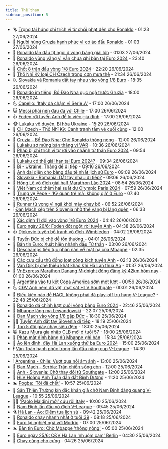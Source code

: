 ```yaml
---
title: Thể thao
sidebar_position: 5
---
```


<!-- vnexpress-the-thao:START -->
- 🪜 [Trọng tài hứng chỉ trích vì từ chối phạt đền cho Ronaldo](https://vnexpress.net/trong-tai-hung-chi-trich-vi-tu-choi-phat-den-cho-ronaldo-4763147.html) - 01:23 27/06/2024
- 🦩 [Người hùng Gruzia hạnh phúc vì có áo đấu Ronaldo](https://vnexpress.net/nguoi-hung-gruzia-hanh-phuc-vi-co-ao-dau-ronaldo-4763173.html) - 01:03 27/06/2024
- 🧰 [Ronaldo lần đầu tịt ngòi ở vòng bảng giải lớn](https://vnexpress.net/ronaldo-lan-dau-tit-ngoi-o-vong-bang-giai-lon-4763153.html) - 01:03 27/06/2024
- 🤗 [Ronaldo vùng vằng vì vẫn chưa ghi bàn tại Euro 2024](https://vnexpress.net/ronaldo-vung-vang-vi-van-chua-ghi-ban-tai-euro-2024-4763155.html) - 23:40 26/06/2024
- 🥳 [Chốt 8 trận đấu vòng 1/8 Euro 2024](https://vnexpress.net/chot-8-tran-dau-vong-1-8-euro-2024-4763139.html) - 22:20 26/06/2024
- 🦣 [Thổ Nhĩ Kỳ loại CH Czech trong cơn mưa thẻ](https://vnexpress.net/tho-nhi-ky-loai-ch-czech-trong-con-mua-the-4763138.html) - 21:34 26/06/2024
- 🌜 [Slovakia và Romania dắt tay nhau vào vòng 1/8 Euro](https://vnexpress.net/slovakia-va-romania-dat-tay-nhau-vao-vong-1-8-euro-4763134.html) - 18:35 26/06/2024
- 🫶 [Ronaldo im tiếng, Bồ Đào Nha gục ngã trước Gruzia](https://vnexpress.net/truc-tiep-tran-gruzia-vs-bo-dao-nha-tai-vong-bang-euro-2024-4763132-tong-thuat.html) - 18:00 26/06/2024
- 🌜 [Capello: &#39;Italy đá chậm vì Serie A&#39;](https://vnexpress.net/capello-italy-da-cham-vi-serie-a-4763124.html) - 17:00 26/06/2024
- 😺 [Messi phải nén đau đá với Chile](https://vnexpress.net/messi-phai-nen-dau-da-voi-chile-4763122.html) - 17:00 26/06/2024
- 👍 [Foden rời tuyển Anh để lo việc gia đình](https://vnexpress.net/foden-roi-tuyen-anh-de-lo-viec-gia-dinh-4763119.html) - 17:00 26/06/2024
- 🐵 [Lukaku vô duyên, Bỉ hòa Ukraine](https://vnexpress.net/truc-tiep-tran-ukraine-vs-bi-tai-euro-2024-4763116-tong-thuat.html) - 15:29 26/06/2024
- 💫 [CH Czech - Thổ Nhĩ Kỳ: Cạnh tranh tấm vé cuối cùng](https://vnexpress.net/ch-czech-tho-nhi-ky-canh-tranh-tam-ve-cuoi-cung-4763056.html) - 12:00 26/06/2024
- 🦆 [Gruzia - Bồ Đào Nha: Chờ Ronaldo thông nòng](https://vnexpress.net/gruzia-bo-dao-nha-cho-ronaldo-thong-nong-4763050.html) - 12:00 26/06/2024
- 🙉 [Lukaku sợ mừng bàn thắng vì VAR](https://vnexpress.net/lukaku-so-mung-ban-thang-vi-var-4763060.html) - 10:36 26/06/2024
- 📝 [Pháp bị chỉ trích vì tự rơi vào nhánh tử thần Euro 2024](https://vnexpress.net/phap-bi-chi-trich-vi-tu-roi-vao-nhanh-tu-than-euro-2024-4763028.html) - 09:54 26/06/2024
- 💯 [Lukaku có thể giải hạn tại Euro 2024?](https://vnexpress.net/lukaku-co-the-giai-han-tai-euro-2024-4762798.html) - 09:34 26/06/2024
- 🌈 [Bỉ - Ukraine: Thắng để đi tiếp](https://vnexpress.net/bi-ukraine-thang-de-di-tiep-4763008.html) - 09:16 26/06/2024
- 🦩 [Anh đại diện cho bảng đấu tệ nhất lịch sử Euro](https://vnexpress.net/anh-dai-dien-cho-bang-dau-te-nhat-lich-su-euro-4762943.html) - 09:09 26/06/2024
- 🐲 [Slovakia - Romania: Dắt tay nhau đi tiếp?](https://vnexpress.net/slovakia-romania-dat-tay-nhau-di-tiep-4763004.html) - 09:06 26/06/2024
- 🌁 [Hồng Lệ vô địch giải half Marathon Lào 2024](https://vnexpress.net/hong-le-vo-dich-giai-half-marathon-lao-2024-4762991.html) - 08:54 26/06/2024
- 💯 [Việt Nam có thêm hai suất dự Olympic Paris 2024](https://vnexpress.net/viet-nam-co-them-hai-suat-du-olympic-paris-2024-4761726.html) - 07:59 26/06/2024
- 🌝 [Trung vệ Pepe - &#39;Kỳ quan trẻ mãi không già&#39; ở Euro](https://vnexpress.net/trung-ve-pepe-ky-quan-tre-mai-khong-gia-o-euro-4762514.html) - 07:40 26/06/2024
- 🤖 [Runner tử vong vì ngã khỏi máy chạy bộ](https://vnexpress.net/runner-tu-vong-vi-nga-khoi-may-chay-bo-4762892.html) - 06:52 26/06/2024
- 🕯 [Đan Mạch xếp trên Slovenia nhờ thẻ vàng bị lãng quên](https://vnexpress.net/dan-mach-xep-tren-slovenia-nho-the-vang-bi-lang-quen-4762887.html) - 06:33 26/06/2024
- 🧰 [Xác định 11 đội vào vòng 1/8 Euro 2024](https://vnexpress.net/xac-dinh-11-doi-vao-vong-1-8-euro-2024-4762841.html) - 04:42 26/06/2024
- 🥳 [Euro ngày 26/6: Foden đột ngột rời tuyển Anh](https://vnexpress.net/euro-2024-ngay-26-6-4762843.html) - 04:38 26/06/2024
- 👍 [Djokovic tuyên bố tranh vô địch Wimbledon](https://vnexpress.net/djokovic-tuyen-bo-tranh-vo-dich-wimbledon-4762778.html) - 04:02 26/06/2024
- 💪 [Tuyển Đức bị chê dễ tổn thương](https://vnexpress.net/tuyen-duc-bi-che-de-ton-thuong-4762809.html) - 04:01 26/06/2024
- 👹 [Bản tin Euro: Xuất hiện nhánh đấu Tử thần](https://vnexpress.net/ban-tin-euro-xuat-hien-nhanh-dau-tu-than-4762768.html) - 03:00 26/06/2024
- 🧰 [Deschamps tiếp tục phàn nàn về mặt nạ của Mbappe](https://vnexpress.net/deschamps-tiep-tuc-phan-nan-ve-mat-na-cua-mbappe-4762639.html) - 02:35 26/06/2024
- 🚀 [Các cựu cầu thủ đồng loạt công kích tuyển Anh](https://vnexpress.net/cac-cuu-cau-thu-dong-loat-cong-kich-tuyen-anh-4762706.html) - 02:13 26/06/2024
- 🎃 [Van Dijk bị chê thiếu khát khao khi Hà Lan thua Áo](https://vnexpress.net/van-dijk-bi-che-thieu-khat-khao-khi-ha-lan-thua-ao-4762691.html) - 01:37 26/06/2024
- 🧰 [VnExpress Marathon Danang Midnight đóng đăng ký 42km hôm nay](https://vnexpress.net/vnexpress-marathon-danang-midnight-dong-dang-ky-42km-hom-nay-4762489.html) - 01:00 26/06/2024
- 👀 [Argentina vào tứ kết Copa America sớm một lượt](https://vnexpress.net/truc-tiep-tran-argentina-vs-chile-tai-copa-america-2024-4762663-tong-thuat.html) - 00:56 26/06/2024
- 🌜 [CĐV Anh ném đồ vật, mạt sát HLV Southgate](https://vnexpress.net/cdv-anh-nem-do-vat-mat-sat-hlv-southgate-4762642.html) - 00:01 26/06/2024
- 🫶 [Điều kiện nào để HAGL không phải đá play-off trụ hạng V-League?](https://vnexpress.net/dieu-kien-nao-de-hagl-khong-phai-da-play-off-tru-hang-v-league-4762626.html) - 22:48 25/06/2024
- 🦄 [Ronaldo đá chính lượt cuối vòng bảng Euro 2024](https://vnexpress.net/ronaldo-da-chinh-luot-cuoi-vong-bang-euro-2024-4762640.html) - 22:46 25/06/2024
- 🥳 [Mbappe lăng mạ Lewandowski](https://vnexpress.net/mbappe-lang-ma-lewandowski-4762633.html) - 22:07 25/06/2024
- 🐲 [Đan Mạch vào vòng 1/8 gặp Đức](https://vnexpress.net/truc-tiep-tran-dan-mach-vs-serbia-tai-euro-2024-4762620-tong-thuat.html) - 18:30 25/06/2024
- 🧑‍🏫 [Tuyển Anh dắt tay Slovenia đi tiếp](https://vnexpress.net/ket-qua-anh-slovenia-euro-2024-4762628-tong-thuat.html) - 18:19 25/06/2024
- 🤔 [Top 5 đôi giày chạy siêu đệm](https://vnexpress.net/top-5-doi-giay-chay-sieu-dem-4762605.html) - 18:00 25/06/2024
- 😺 [Kazu Miura gia nhập CLB mới ở tuổi 57](https://vnexpress.net/kazu-miura-gia-nhap-clb-moi-o-tuoi-57-4762621.html) - 18:00 25/06/2024
- 💪 [Pháp mất đỉnh bảng dù Mbappe ghi bàn](https://vnexpress.net/truc-tiep-tran-phap-ba-lan-o-euro-2024-4762604-tong-thuat.html) - 15:34 25/06/2024
- 💼 [Áo lên đỉnh, đẩy Hà Lan xuống thứ ba Euro 2024](https://vnexpress.net/truc-tiep-tran-ha-lan-vs-ao-tai-euro-2024-4762580-tong-thuat.html) - 15:00 25/06/2024
- 🕴 [Văn Toàn hạnh phúc trong lần đầu nâng cup V-League](https://vnexpress.net/van-toan-hanh-phuc-trong-lan-dau-nang-cup-v-league-4762560.html) - 14:30 25/06/2024
- 🕯 [Argentina - Chile: Vượt qua nỗi ám ảnh](https://vnexpress.net/argentina-chile-vuot-qua-noi-am-anh-4762561.html) - 13:00 25/06/2024
- 📝 [Đan Mạch - Serbia: Trận chiến sống còn](https://vnexpress.net/dan-mach-serbia-tran-chien-song-con-4762555.html) - 12:00 25/06/2024
- 🧐 [Anh - Slovenia: Chờ thay đổi từ Southgate](https://vnexpress.net/anh-slovenia-cho-thay-doi-tu-southgate-4762544.html) - 12:00 25/06/2024
- 🙉 [HLV Hoàng Anh Tuấn dẫn dắt Bình Dương](https://vnexpress.net/hlv-hoang-anh-tuan-dan-dat-binh-duong-4762564.html) - 11:20 25/06/2024
- 🏊 [Pogba: &#39;Tôi đã chết&#39;](https://vnexpress.net/pogba-toi-da-chet-4762432.html) - 10:57 25/06/2024
- 🌊 [Sân Thiên Trường kín đặc khán giả chờ Nam Định đăng quang V-League](https://vnexpress.net/san-thien-truong-kin-dac-khan-gia-cho-nam-dinh-dang-quang-v-league-4762522.html) - 10:55 25/06/2024
- 👨‍🏫 [&#39;Paolo Maldini mới&#39; cứu rỗi Italy](https://vnexpress.net/paolo-maldini-moi-cuu-roi-italy-4762538.html) - 10:00 25/06/2024
- 🥷 [Nam Định lần đầu vô địch V-League](https://vnexpress.net/nam-dinh-lan-dau-vo-dich-v-league-4762539-tong-thuat.html) - 09:45 25/06/2024
- ⚗️ [Hà Lan - Áo: Điểm tựa lịch sử](https://vnexpress.net/ha-lan-ao-diem-tua-lich-su-4762524.html) - 09:42 25/06/2024
- 🌮 [Ronaldo chạy nhanh nhất ở tuổi 39](https://vnexpress.net/ronaldo-chay-nhanh-nhat-o-tuoi-39-4762411.html) - 08:18 25/06/2024
- 🤩 [Euro lại nghiệt ngã với Modric](https://vnexpress.net/euro-lai-nghiet-nga-voi-modric-4762349.html) - 07:00 25/06/2024
- 🏊 [Bản tin Euro: Chờ Mbappe &#39;thông nòng&#39;](https://vnexpress.net/ban-tin-euro-cho-mbappe-thong-nong-4762339.html) - 05:00 25/06/2024
- 🐎 [Euro ngày 25/6: CĐV Hà Lan &#39;nhuộm cam&#39; Berlin](https://vnexpress.net/truc-tiep-euro-2024-ngay-25-6-4762351.html) - 04:30 25/06/2024
- 💫 [Chạy cùng chó cưng](https://vnexpress.net/chay-cung-cho-cung-4762367.html) - 04:26 25/06/2024<!-- vnexpress-the-thao:END -->
